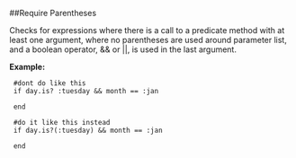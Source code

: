 ##Require Parentheses

Checks for expressions where there is a call to a predicate method with at least one argument, where no parentheses are used around parameter list, and a boolean operator, && or ||, is used in the last argument.

**Example:**

 ```
  #dont do like this
  if day.is? :tuesday && month == :jan

  end

  #do it like this instead
  if day.is?(:tuesday) && month == :jan

  end
 ```